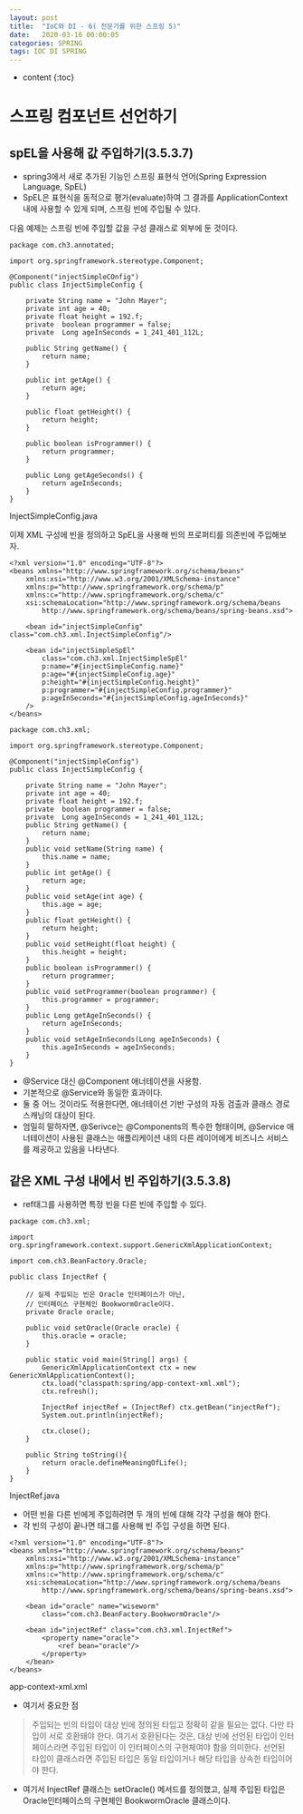 ```yaml
---
layout: post
title:  "IoC와 DI - 6( 전문가를 위한 스프링 5)"
date:   2020-03-16 00:00:05
categories: SPRING
tags: IOC DI SPRING
---
```

* content
{:toc}

# 스프링 컴포넌트 선언하기

## spEL을 사용해 값 주입하기(3.5.3.7)
- spring3에서 새로 추가된 기능인 스프링 표현식 언어(Spring Expression Language, SpEL)
- SpEL은 표현식을 동적으로 평가(evaluate)하여 그 결과를 ApplicationContext 내에 사용할 수 있게 되며, 스프링 빈에 주입될 수 있다. 

다음 예제는 스프링 빈에 주입할 값을 구성 클래스로 외부에 둔 것이다. 

```
package com.ch3.annotated;

import org.springframework.stereotype.Component;

@Component("injectSimpleCOnfig")
public class InjectSimpleConfig {

	private String name = "John Mayer";
	private int age = 40;
	private float height = 192.f;
	private  boolean programmer = false;
	private  Long ageInSeconds = 1_241_401_112L;

	public String getName() {
		return name;
	}

	public int getAge() {
		return age;
	}

	public float getHeight() {
		return height;
	}

	public boolean isProgrammer() {
		return programmer;
	}

	public Long getAgeSeconds() {
		return ageInSeconds;
	}
}
```
InjectSimpleConfig.java


이제 XML 구성에 빈을 정의하고 SpEL을 사용해 빈의 프로퍼티를 의존빈에 주입해보자. 
```
<?xml version="1.0" encoding="UTF-8"?>
<beans xmlns="http://www.springframework.org/schema/beans"
    xmlns:xsi="http://www.w3.org/2001/XMLSchema-instance"
    xmlns:p="http://www.springframework.org/schema/p"
    xmlns:c="http://www.springframework.org/schema/c"
    xsi:schemaLocation="http://www.springframework.org/schema/beans
        http://www.springframework.org/schema/beans/spring-beans.xsd">

	<bean id="injectSimpleConfig" class="com.ch3.xml.InjectSimpleConfig"/>

	<bean id="injectSimpleSpEl"
		class="com.ch3.xml.InjectSimpleSpEl"
		p:name="#{injectSimpleConfig.name}"
		p:age="#{injectSimpleConfig.age}"
		p:height="#{injectSimpleConfig.height}"
		p:programmer="#{injectSimpleConfig.programmer}"
		p:ageInSeconds="#{injectSimpleConfig.ageInSeconds}"
	/>
</beans>
```

```
package com.ch3.xml;

import org.springframework.stereotype.Component;

@Component("injectSimpleConfig")
public class InjectSimpleConfig {

	private String name = "John Mayer";
	private int age = 40;
	private float height = 192.f;
	private  boolean programmer = false;
	private  Long ageInSeconds = 1_241_401_112L;
	public String getName() {
		return name;
	}
	public void setName(String name) {
		this.name = name;
	}
	public int getAge() {
		return age;
	}
	public void setAge(int age) {
		this.age = age;
	}
	public float getHeight() {
		return height;
	}
	public void setHeight(float height) {
		this.height = height;
	}
	public boolean isProgrammer() {
		return programmer;
	}
	public void setProgrammer(boolean programmer) {
		this.programmer = programmer;
	}
	public Long getAgeInSeconds() {
		return ageInSeconds;
	}
	public void setAgeInSeconds(Long ageInSeconds) {
		this.ageInSeconds = ageInSeconds;
	}
}
```

- @Service 대신 @Component 애너테이션을 사용함. 
- 기본적으로 @Service와 동일한 효과이다. 
- 둘 중 어느 것이라도 적용한다면, 애너테이션 기반 구성의 자동 검출과 클래스 경로 스캐닝의 대상이 된다. 
- 엄밀히 말하자면, @Serivce는 @Components의 특수한 형태이며, @Service 애너테이션이 사용된 클래스는 애플리케이션 내의 다른 레이어에게 비즈니스 서비스를 제공하고 있음을 나타낸다. 


## 같은 XML 구성 내에서 빈 주입하기(3.5.3.8)
- ref태그를 사용하면 특정 빈을 다른 빈에 주입할 수 있다. 

```
package com.ch3.xml;

import org.springframework.context.support.GenericXmlApplicationContext;

import com.ch3.BeanFactory.Oracle;

public class InjectRef {
	
	// 실제 주입되는 빈은 Oracle 인터페이스가 아닌,
	// 인터페이스 구현체인 BookwormOracle이다. 
	private Oracle oracle;

	public void setOracle(Oracle oracle) {
		this.oracle = oracle;
	}

	public static void main(String[] args) {
		GenericXmlApplicationContext ctx = new GenericXmlApplicationContext();
		ctx.load("classpath:spring/app-context-xml.xml");
		ctx.refresh();

		InjectRef injectRef = (InjectRef) ctx.getBean("injectRef");
		System.out.println(injectRef);

		ctx.close();
	}

	public String toString(){
		return oracle.defineMeaningOfLife();
	}
}
```
InjectRef.java

- 어떤 빈을 다른 빈에게 주입하려면 두 개의 빈에 대해 각각 구성을 해야 한다. 
- 각 빈의 구성이 끝나면 <ref>태그를 사용해 빈 주입 구성을 하면 된다. 

```
<?xml version="1.0" encoding="UTF-8"?>
<beans xmlns="http://www.springframework.org/schema/beans"
    xmlns:xsi="http://www.w3.org/2001/XMLSchema-instance"
    xmlns:p="http://www.springframework.org/schema/p"
    xmlns:c="http://www.springframework.org/schema/c"
    xsi:schemaLocation="http://www.springframework.org/schema/beans
        http://www.springframework.org/schema/beans/spring-beans.xsd">

	<bean id="oracle" name="wiseworm"
		class="com.ch3.BeanFactory.BookwormOracle"/>

	<bean id="injectRef" class="com.ch3.xml.InjectRef">
		<property name="oracle">
			<ref bean="oracle"/>
		</property>
	</bean>
</beans>
```
app-context-xml.xml

- 여기서 중요한 점
> 주입되는 빈의 타입이 대상 빈에 정의된 타입고 정확히 같을 필요는 없다. 
다만 타입이 서로 호환돼야 한다. 여기서 호환된다는 것은, 대상 빈에 선언된 타입이 인터페이스라면 주입된 타입이 이 인터페이스의 구현체여야 함을 의미한다.
선언된 타입이 클래스라면 주입된 타입은 동일 타입이거나 해당 타입을 상속한 타입이어야 한다. 

- 여기서 InjectRef 클래스는 setOracle() 메서드를 정의했고, 실제 주입된 타입은 Oracle인터페이스의 구현체인 BookwormOracle 클래스이다. 